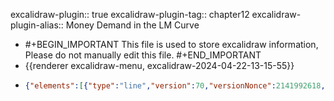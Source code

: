 excalidraw-plugin:: true
excalidraw-plugin-tag:: chapter12
excalidraw-plugin-alias:: Money Demand in the LM Curve

- #+BEGIN_IMPORTANT
  This file is used to store excalidraw information, Please do not manually edit this file.
  #+END_IMPORTANT
- {{renderer excalidraw-menu, excalidraw-2024-04-22-13-15-55}}
- ```json
  {"elements":[{"type":"line","version":70,"versionNonce":2141992618,"isDeleted":false,"id":"4-yA76wyp_nf4oY8ACgm-","fillStyle":"solid","strokeWidth":2,"strokeStyle":"solid","roughness":1,"opacity":100,"angle":0,"x":454.14424821212884,"y":172.54869166618408,"strokeColor":"#1e1e1e","backgroundColor":"transparent","width":0,"height":440.9593963623047,"seed":1505609654,"groupIds":[],"frameId":null,"roundness":{"type":2},"boundElements":[],"updated":1713784582924,"link":null,"locked":false,"startBinding":null,"endBinding":null,"lastCommittedPoint":null,"startArrowhead":null,"endArrowhead":null,"points":[[0,0],[0,440.9593963623047]]},{"type":"line","version":134,"versionNonce":587452778,"isDeleted":false,"id":"JiYc_8_rky3aMJHgICfGg","fillStyle":"solid","strokeWidth":2,"strokeStyle":"solid","roughness":1,"opacity":100,"angle":0,"x":452.59664079025384,"y":614.8810128331762,"strokeColor":"#1e1e1e","backgroundColor":"transparent","width":542.4699401855469,"height":0,"seed":1230463222,"groupIds":[],"frameId":null,"roundness":{"type":2},"boundElements":[],"updated":1713784582924,"link":null,"locked":false,"startBinding":null,"endBinding":null,"lastCommittedPoint":null,"startArrowhead":null,"endArrowhead":null,"points":[[0,0],[542.4699401855469,0]]},{"id":"6u2d1d1a84-iFRLwJdXtT","type":"text","x":992.7112426757812,"y":638.0748653411865,"width":38.53996276855469,"height":25,"angle":0,"strokeColor":"#1e1e1e","backgroundColor":"transparent","fillStyle":"solid","strokeWidth":2,"strokeStyle":"solid","roughness":1,"opacity":100,"groupIds":[],"frameId":null,"roundness":null,"seed":987365098,"version":18,"versionNonce":838586666,"isDeleted":false,"boundElements":null,"updated":1713784599498,"link":null,"locked":false,"text":"M/P","fontSize":20,"fontFamily":1,"textAlign":"left","verticalAlign":"top","baseline":17,"containerId":null,"originalText":"M/P","lineHeight":1.25},{"id":"CqGoUryMKRO-26fqDgdha","type":"text","x":397,"y":189.00717735290527,"width":8.599990844726562,"height":25,"angle":0,"strokeColor":"#1e1e1e","backgroundColor":"transparent","fillStyle":"solid","strokeWidth":2,"strokeStyle":"solid","roughness":1,"opacity":100,"groupIds":[],"frameId":null,"roundness":null,"seed":1958099434,"version":4,"versionNonce":664061302,"isDeleted":false,"boundElements":null,"updated":1713784592033,"link":null,"locked":false,"text":"r","fontSize":20,"fontFamily":1,"textAlign":"left","verticalAlign":"top","baseline":17,"containerId":null,"originalText":"r","lineHeight":1.25},{"id":"8XLdGKXbdMQXOyWfbjtu8","type":"text","x":718,"y":635.0071773529053,"width":116.21987915039062,"height":25,"angle":0,"strokeColor":"#1e1e1e","backgroundColor":"transparent","fillStyle":"solid","strokeWidth":2,"strokeStyle":"solid","roughness":1,"opacity":100,"groupIds":[],"frameId":null,"roundness":null,"seed":1587652970,"version":22,"versionNonce":1417391222,"isDeleted":false,"boundElements":null,"updated":1713784610179,"link":null,"locked":false,"text":"M/P (const)","fontSize":20,"fontFamily":1,"textAlign":"left","verticalAlign":"top","baseline":17,"containerId":null,"originalText":"M/P (const)","lineHeight":1.25},{"id":"N-wHljNllJFD0yAs-pYEn","type":"line","x":766.8115234375,"y":200.6176357269287,"width":0,"height":411.55262756347656,"angle":0,"strokeColor":"#1971c2","backgroundColor":"transparent","fillStyle":"solid","strokeWidth":2,"strokeStyle":"solid","roughness":1,"opacity":100,"groupIds":[],"frameId":null,"roundness":{"type":2},"seed":198249322,"version":146,"versionNonce":1160043050,"isDeleted":false,"boundElements":null,"updated":1713784622882,"link":null,"locked":false,"points":[[0,0],[0,411.55262756347656]],"lastCommittedPoint":null,"startBinding":null,"endBinding":null,"startArrowhead":null,"endArrowhead":null},{"id":"Q4noamFf_Ove5njXmA4Oo","type":"line","x":492.9502868652344,"y":199.85690879821777,"width":457.9568786621094,"height":399.38104248046875,"angle":0,"strokeColor":"#e03131","backgroundColor":"transparent","fillStyle":"solid","strokeWidth":2,"strokeStyle":"solid","roughness":1,"opacity":100,"groupIds":[],"frameId":null,"roundness":{"type":2},"seed":384454646,"version":391,"versionNonce":1968652150,"isDeleted":false,"boundElements":null,"updated":1713784641066,"link":null,"locked":false,"points":[[0,0],[226.69625854492188,307.33319091796875],[457.9568786621094,399.38104248046875]],"lastCommittedPoint":null,"startBinding":null,"endBinding":null,"startArrowhead":null,"endArrowhead":null},{"id":"N7UObZKNvdZMT8RcjAmiI","type":"text","x":950,"y":557.0071773529053,"width":247.61973571777344,"height":25,"angle":0,"strokeColor":"#e03131","backgroundColor":"transparent","fillStyle":"solid","strokeWidth":2,"strokeStyle":"solid","roughness":1,"opacity":100,"groupIds":[],"frameId":null,"roundness":null,"seed":1772596022,"version":36,"versionNonce":1161444202,"isDeleted":false,"boundElements":null,"updated":1713784660786,"link":null,"locked":false,"text":"Liquid money demand, L(r)","fontSize":20,"fontFamily":1,"textAlign":"left","verticalAlign":"top","baseline":17,"containerId":null,"originalText":"Liquid money demand, L(r)","lineHeight":1.25}],"files":{},"appState":{"gridSize":null,"viewBackgroundColor":"#ffffff","zoom":{"value":1},"offsetTop":19.992822647094727,"offsetLeft":0,"scrollX":0,"scrollY":0,"viewModeEnabled":false,"zenModeEnabled":false}}
  ```